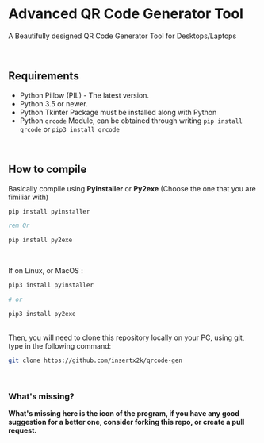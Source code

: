 # Advanced QR Code Generator Tool
A Beautifully designed QR Code Generator Tool for Desktops/Laptops

<br>

## Requirements <br>
* Python Pillow (PIL) - The latest version.
* Python 3.5 or newer.
* Python Tkinter Package must be installed along with Python
* Python `qrcode` Module, can be obtained through writing `pip install qrcode` or `pip3 install qrcode`

<br>

## How to compile <br>
Basically compile using **Pyinstaller** or **Py2exe** (Choose the one that you are fimiliar with) <br>

```bat
pip install pyinstaller

rem Or

pip install py2exe
``` 

<br>

If on Linux, or MacOS : <br>

```sh
pip3 install pyinstaller

# or

pip3 install py2exe
```
<br>
Then, you will need to clone this repository locally on your PC, using git, type in the following command: <br>

```sh
git clone https://github.com/insertx2k/qrcode-gen
```
<br>

### What's missing? <br>
**What's missing here is the icon of the program, if you have any good suggestion for a better one, consider forking this repo, or create a pull request.**
